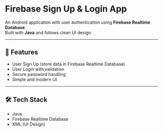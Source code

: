 # Firebase Sign Up & Login App

An Android application with user authentication using **Firebase Realtime Database**.  
Built with **Java** and follows clean UI design.

---

## 🚀 Features
- User Sign Up (store data in Firebase Realtime Database)
- User Login with validation
- Secure password handling
- Simple and modern UI

---

## 🛠️ Tech Stack
- Java  
- Firebase Realtime Database  
- XML (UI Design)

